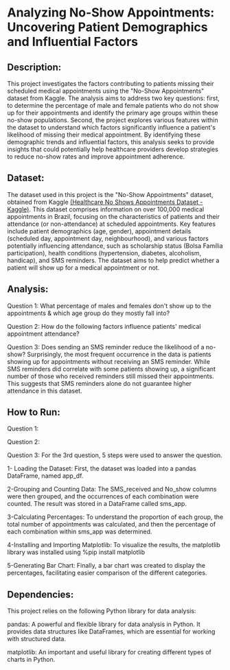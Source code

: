 # Analyzing No-Show Appointments: Uncovering Patient Demographics and Influential Factors





## Description:
This project investigates the factors contributing to patients missing their scheduled medical appointments using the "No-Show Appointments" dataset from Kaggle. The analysis aims to address two key questions: first, to determine the percentage of male and female patients who do not show up for their appointments and identify the primary age groups within these no-show populations. Second, the project explores various features within the dataset to understand which factors significantly influence a patient's likelihood of missing their medical appointment. By identifying these demographic trends and influential factors, this analysis seeks to provide insights that could potentially help healthcare providers develop strategies to reduce no-show rates and improve appointment adherence.


## Dataset:
The dataset used in this project is the "No-Show Appointments" dataset, obtained from Kaggle [(Healthcare No Shows Appointments Dataset - Kaggle)](https://www.kaggle.com/datasets/joniarroba/noshowappointments). This dataset comprises information on over 100,000 medical appointments in Brazil, focusing on the characteristics of patients and their attendance (or non-attendance) at scheduled appointments. Key features include patient demographics (age, gender), appointment details (scheduled day, appointment day, neighbourhood), and various factors potentially influencing attendance, such as scholarship status (Bolsa Família participation), health conditions (hypertension, diabetes, alcoholism, handicap), and SMS reminders. The dataset aims to help predict whether a patient will show up for a medical appointment or not.



## Analysis:
Question 1: What percentage of males and females don't show up to the appointments & which age group do they mostly fall into? 


Question 2: How do the following factors influence patients' medical appointment attendance?




Question 3: Does sending an SMS reminder reduce the likelihood of a no-show?
Surprisingly, the most frequent occurrence in the data is patients showing up for appointments without receiving an SMS reminder. While SMS reminders did correlate with some patients showing up, a significant number of those who received reminders still missed their appointments. This suggests that SMS reminders alone do not guarantee higher attendance in this dataset.



## How to Run:

Question 1:


Question 2:


Question 3: For the 3rd question, 5 steps were used to answer the question.

1- Loading the Dataset: First, the dataset was loaded into a pandas DataFrame, named app_df. 

2-Grouping and Counting Data: The SMS_received and No_show columns were then grouped, and the occurrences of each combination were counted. The result was stored in a DataFrame called sms_app.

3-Calculating Percentages: To understand the proportion of each group, the total number of appointments was calculated, and then the percentage of each combination within sms_app was determined.

4-Installing and Importing Matplotlib: To visualize the results, the matplotlib library was installed  using %pip install matplotlib

5-Generating Bar Chart: Finally, a bar chart was created to display the percentages, facilitating easier comparison of the different categories.



## Dependencies:
This project relies on the following Python library for data analysis:

pandas: A powerful and flexible library for data analysis in Python. It provides data structures like DataFrames, which are essential for working with structured data.

matplotlib: An important and useful library for creating different types of charts in Python.
